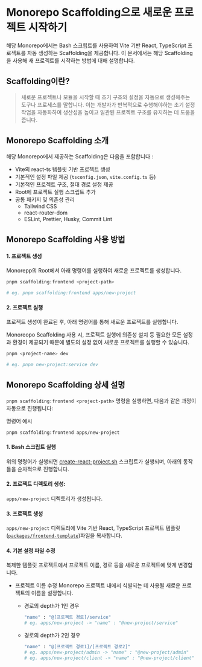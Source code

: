 # Monorepo Scaffolding으로 새로운 프로젝트 시작하기

해당 Monorepo에서는 Bash 스크립트를 사용하여 Vite 기반 React, TypeScript 프로젝트를 자동 생성하는 Scaffolding을 제공합니다.
이 문서에서는 해당 Scaffolding을 사용해 새 프로젝트를 시작하는 방법에 대해 설명합니다. 

## Scaffolding이란?

> 새로운 프로젝트나 모듈을 시작할 때 초기 구조와 설정을 자동으로 생성해주는 도구나 프로세스를 말합니다.
> 이는 개발자가 반복적으로 수행해야하는 초기 설정 작업을 자동화하여 생산성을 높이고 일관된 프로젝트 구조를 유지하는 데 도움을 줍니다.

## Monorepo Scaffolding 소개

해당 Monorepo에서 제공하는 Scaffolding은 다음을 포함합니다 : 

* Vite의 react-ts 템플릿 기반 프로젝트 생성
* 기본적인 설정 파일 제공 (`tsconfig.json`, `vite.config.ts` 등)
* 기본적인 프로젝트 구조, 절대 경로 설정 제공
* Root에 프로젝트 실행 스크립트 추가
* 공통 패키지 및 의존성 관리
  * Tailwind CSS
  * react-router-dom
  * ESLint, Prettier, Husky, Commit Lint
 
## Monorepo Scaffolding 사용 방법

#### 1. 프로젝트 생성
Monorepp의 Root에서 아래 명령어를 실행하여 새로운 프로젝트를 생성합니다.

```bash
pnpm scaffolding:frontend <project-path>

# eg. pnpm scaffolding:frontend apps/new-project
```

#### 2. 프로젝트 실행

프로젝트 생성이 완료된 후, 아래 명령어를 통해 새로운 프로젝트를 실행합니다.    

Monoreopo Scaffolding 사용 시, 프로젝트 실행에 의존성 설치 등 필요한 모든 설정과 환경이 제공되기 때문에 별도의 설정 없이 새로운 프로젝트를 실행할 수 있습니다.

```bash
pnpm <project-name> dev

# eg. pnpm new-project:service dev
```

## Monorepo Scaffolding 상세 설명 

`pnpm scaffolding:frontend <project-path>` 명령을 실행하면, 다음과 같은 과정이 자동으로 진행됩니다:

명령어 예시
```bash
pnpm scaffolding:frontend apps/new-project
```

#### 1. Bash 스크립트 실행
위의 명령어가 실행되면 [create-react-project.sh](https://github.com/younyikim/younyikim-playground/blob/main/scripts/scaffolding/create-react-project.sh) 스크립트가 실행되며, 아래의 동작들을 순차적으로 진행합니다.

#### 2. 프로젝트 디렉토리 생성:

`apps/new-project` 디렉토리가 생성됩니다.

#### 3. 프로젝트 생성
`apps/new-project` 디렉토리에 Vite 기반 React, TypeScript 프로젝트 템플릿([`packages/frontend-template`](https://github.com/younyikim/younyikim-playground/tree/main/packages/frontend-template))파일을
복사합니다. 

#### 4. 기본 설정 파일 수정

복제한 템플릿 프로젝트에서 프로젝트 이름, 경로 등을 새로운 프로젝트에 맞게 변경합니다.

* 프로젝트 이름 수정
Monorepo 프로젝트 내에서 식별되는 데 사용될 새로운 프로젝트의 이름을 설정합니다.

  * 경로의 depth가 1인 경우
    ```bash
    "name" : "@[프로젝트 경로]/service"
    # eg. apps/new-project -> "name" : "@new-project/service"
    ```
  * 경로의 depth가 2인 경우
    ```bash
    "name" : "@[프로젝트 경로1]/[프로젝트 경로2]"
    # eg. apps/new-project/admin -> "name" : "@new-project/admin"
    # eg. apps/new-project/client -> "name" : "@new-project/client"
    ```
